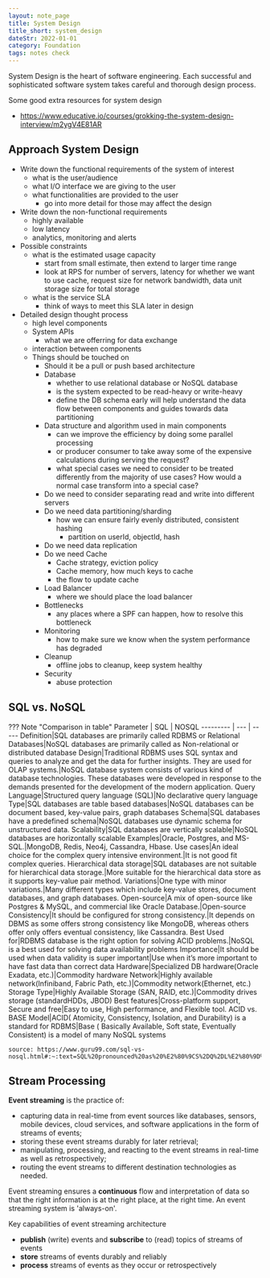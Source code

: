 ```yaml
---
layout: note_page
title: System Design
title_short: system_design
dateStr: 2022-01-01
category: Foundation
tags: notes check
---
```


System Design is the heart of software engineering. Each successful and sophisticated software system takes careful and thorough design process.

Some good extra resources for system design

- https://www.educative.io/courses/grokking-the-system-design-interview/m2ygV4E81AR

## Approach System Design

- Write down the functional requirements of the system of interest
    - what is the user/audience
    - what I/O interface we are giving to the user
    - what functionalities are provided to the user
        - go into more detail for those may affect the design
- Write down the non-functional requirements
    - highly available
    - low latency
    - analytics, monitoring and alerts
- Possible constraints
    - what is the estimated usage capacity
        - start from small estimate, then extend to larger time range
        - look at RPS for number of servers, latency for whether we want to use cache, request size for network bandwidth, data unit storage size for total storage
    - what is the service SLA
        - think of ways to meet this SLA later in design
- Detailed design thought process
    - high level components
    - System APIs
        - what we are offerring for data exchange
    - interaction between components
    - Things should be touched on
        - Should it be a pull or push based architecture
        - Database
            - whether to use relational database or NoSQL database
            - is the system expected to be read-heavy or write-heavy
            - define the DB schema early will help understand the data flow between components and guides towards data partitioning
        - Data structure and algorithm used in main components
            - can we improve the efficiency by doing some parallel processing
            - or producer consumer to take away some of the expensive calculations during serving the request?
            - what special cases we need to consider to be treated differently from the majority of use cases? How would a normal case transform into a special case?
        - Do we need to consider separating read and write into different servers
        - Do we need data partitioning/sharding
            - how we can ensure fairly evenly distributed, consistent hashing
                - partition on userId, objectId, hash
        - Do we need data replication
        - Do we need Cache
            - Cache strategy, eviction policy
            - Cache memory, how much keys to cache
            - the flow to update cache
        - Load Balancer
            - where we should place the load balancer
        - Bottlenecks
            - any places where a SPF can happen, how to resolve this bottleneck
        - Monitoring
            - how to make sure we know when the system performance has degraded
        - Cleanup
            - offline jobs to cleanup, keep system healthy
        - Security
            - abuse protection

## SQL vs. NoSQL

??? Note "Comparison in table"
    Parameter | SQL | NOSQL
    --------- | --- | -----
    Definition|SQL databases are primarily called RDBMS or Relational Databases|NoSQL databases are primarily called as Non-relational or distributed database
    Design|Traditional RDBMS uses SQL syntax and queries to analyze and get the data for further insights. They are used for OLAP systems.|NoSQL database system consists of various kind of database technologies. These databases were developed in response to the demands presented for the development of the modern application.
    Query Language|Structured query language (SQL)|No declarative query language
    Type|SQL databases are table based databases|NoSQL databases can be document based, key-value pairs, graph databases
    Schema|SQL databases have a predefined schema|NoSQL databases use dynamic schema for unstructured data.
    Scalability|SQL databases are vertically scalable|NoSQL databases are horizontally scalable
    Examples|Oracle, Postgres, and MS-SQL.|MongoDB, Redis, Neo4j, Cassandra, Hbase.
    Use cases|An ideal choice for the complex query intensive environment.|It is not good fit complex queries.
    Hierarchical data storage|SQL databases are not suitable for hierarchical data storage.|More suitable for the hierarchical data store as it supports key-value pair method.
    Variations|One type with minor variations.|Many different types which include key-value stores, document databases, and graph databases.
    Open-source|A mix of open-source like Postgres & MySQL, and commercial like Oracle Database.|Open-source
    Consistency|It should be configured for strong consistency.|It depends on DBMS as some offers strong consistency like MongoDB, whereas others offer only offers eventual consistency, like Cassandra.
    Best Used for|RDBMS database is the right option for solving ACID problems.|NoSQL is a best used for solving data availability problems
    Importance|It should be used when data validity is super important|Use when it’s more important to have fast data than correct data
    Hardware|Specialized DB hardware(Oracle Exadata, etc.)|Commodity hardware
    Network|Highly available network(Infiniband, Fabric Path, etc.)|Commodity network(Ethernet, etc.)
    Storage Type|Highly Available Storage (SAN, RAID, etc.)|Commodity drives storage (standardHDDs, JBOD)
    Best features|Cross-platform support, Secure and free|Easy to use, High performance, and Flexible tool.
    ACID vs. BASE Model|ACID( Atomicity, Consistency, Isolation, and Durability) is a standard for RDBMS|Base ( Basically Available, Soft state, Eventually Consistent) is a model of many NoSQL systems

    source: https://www.guru99.com/sql-vs-nosql.html#:~:text=SQL%20pronounced%20as%20%E2%80%9CS%2DQ%2DL%E2%80%9D%20or,%2Dvalue%20pairs%2C%20graph%20databases

## Stream Processing

**Event streaming** is the practice of:

- capturing data in real-time from event sources like databases, sensors, mobile devices, cloud services, and software applications in the form of streams of events;
- storing these event streams durably for later retrieval;
- manipulating, processing, and reacting to the event streams in real-time as well as retrospectively;
- routing the event streams to different destination technologies as needed.

Event streaming ensures a **continuous** flow and interpretation of data so that the right information is at the right place, at the right time. An event streaming system is 'always-on'.

Key capabilities of event streaming architecture

- **publish** (write) events and **subscribe** to (read) topics of streams of events
- **store** streams of events durably and reliably
- **process** streams of events as they occur or retrospectively

